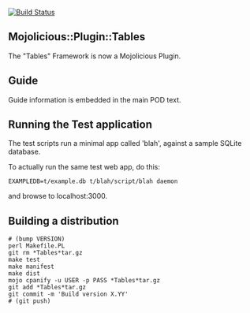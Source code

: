 
[![Build Status](https://travis-ci.org/frank-carnovale/Mojolicious-Plugin-Tables.svg?branch=master)](https://travis-ci.org/frank-carnovale/Mojolicious-Plugin-Tables)

Mojolicious::Plugin::Tables
---------------------------

The "Tables" Framework is now a Mojolicious Plugin.

Guide
-----
Guide information is embedded in the main POD text.

Running the Test application
----------------------------

The test scripts run a minimal app called 'blah',
against a sample SQLite database.

To actually run the same test web app, do this:
```
EXAMPLEDB=t/example.db t/blah/script/blah daemon
```
and browse to localhost:3000.

Building a distribution
-----------------------
```
# (bump VERSION)
perl Makefile.PL
git rm *Tables*tar.gz
make test
make manifest
make dist
mojo cpanify -u USER -p PASS *Tables*tar.gz
git add *Tables*tar.gz
git commit -m 'Build version X.YY'
# (git push)
```
